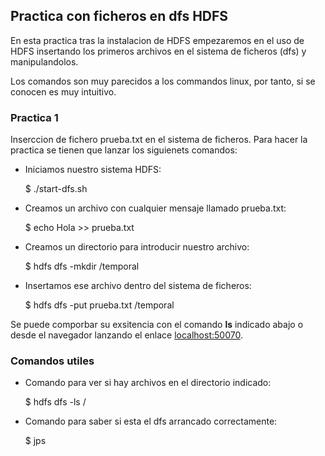 ## Practica con ficheros en dfs HDFS

En esta practica tras la instalacion de HDFS empezaremos en el uso de HDFS insertando los primeros archivos en el sistema de ficheros (dfs) y manipulandolos.

Los comandos son muy parecidos a los commandos linux, por tanto, si se conocen es muy intuitivo.

### Practica 1

Inserccion de fichero prueba.txt en el sistema de ficheros. Para hacer la practica se tienen que lanzar los siguienets comandos:

* Iniciamos nuestro sistema HDFS:

    $ ./start-dfs.sh 

* Creamos un archivo con cualquier mensaje llamado prueba.txt:

    $ echo Hola >> prueba.txt

* Creamos un directorio para introducir nuestro archivo:

    $ hdfs dfs -mkdir /temporal

* Insertamos ese archivo dentro del sistema de ficheros:

    $ hdfs dfs -put prueba.txt /temporal

Se puede comporbar su exsitencia con el comando **ls** indicado abajo o desde el navegador lanzando el enlace [localhost:50070](localhost:50070).

### Comandos utiles

* Comando para ver si hay archivos en el directorio indicado:

    $ hdfs dfs -ls /

* Comando para saber si esta el dfs arrancado correctamente:

    $ jps


